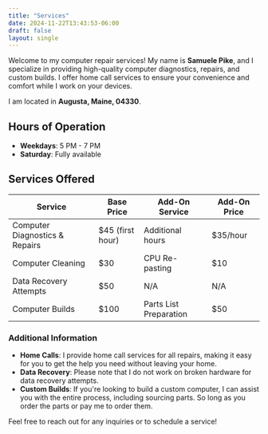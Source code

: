 ```yaml
---
title: "Services"
date: 2024-11-22T13:43:53-06:00
draft: false
layout: single
---
```

Welcome to my computer repair services! My name is **Samuele Pike**, and I specialize in providing high-quality computer diagnostics, repairs, and custom builds. I offer home call services to ensure your convenience and comfort while I work on your devices.

I am located in **Augusta, Maine, 04330**.

## Hours of Operation

- **Weekdays**: 5 PM - 7 PM
- **Saturday**: Fully available

## Services Offered

| Service                     | Base Price | Add-On Service                     | Add-On Price |
|-----------------------------|------------|------------------------------------|--------------|
| Computer Diagnostics & Repairs | $45 (first hour) | Additional hours                   | $35/hour     |
| Computer Cleaning            | $30        | CPU Re-pasting                     | $10          |
| Data Recovery Attempts       | $50        | N/A                                | N/A          |
| Computer Builds              | $100       | Parts List Preparation             | $50          |

### Additional Information

- **Home Calls**: I provide home call services for all repairs, making it easy for you to get the help you need without leaving your home.
- **Data Recovery**: Please note that I do not work on broken hardware for data recovery attempts.
- **Custom Builds**: If you're looking to build a custom computer, I can assist you with the entire process, including sourcing parts. So long as you order the parts or pay me to order them.

Feel free to reach out for any inquiries or to schedule a service!
